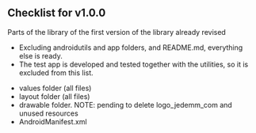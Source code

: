 ## Checklist for v1.0.0

Parts of the library of the first version of the library already revised

* Excluding androidutils and app folders, and README.md, everything else is ready.
* The test app is developed and tested together with the utilities, so it is excluded from this list.

- values folder (all files)
- layout folder (all files)
- drawable folder. NOTE: pending to delete logo_jedemm_com and unused resources
- AndroidManifest.xml